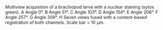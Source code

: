 ---
---
Multiview acquisition of a brachiopod larva with a nuclear staining
(sytox green). A Angle 0°. B Angle 51°. C Angle 103°. D Angle 154°. E
Angle 206°. F Angle 257°. G Angle 309°. H Seven views fused with a
content-based registration of both channels. Scale bar = 10 µm.
